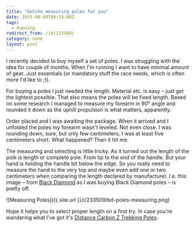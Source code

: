 ```yaml
---
title: "Gotcha measuring poles for you"
date: 2015-06-04T08:14:00Z
tags:
  - Running
redirect_from: /id/233509/
category: none
layout: post
---
```

I recently decided to buy myself a set of poles. I was struggling with the idea for couple of months. When I'm running I want to have minimal amount of gear. Just essentials (or mandatory stuff the race needs, which is often more I'd like to ;)).

<!-- excerpt -->

For buying a poles I just needed the length. Material etc. is easy – just get the lightest possible. That also means the poles will be fixed length. Based on some research I managed to measure my forearm in 90° angle and rounded it down as the uphill propulsion is what matters, apparently.

Order placed and I was awaiting the package. When it arrived and I unfolded the poles my forearm wasn't leveled. Not even close. I was rounding down, sure, but only few centimeters. I was at least five centimeters short. What happened? Then it hit me.

The measuring and selecting is little tricky. As it turned out the length of the pole is length or complete pole. From tip to the end of the handle. But your hand is holding the handle bit below the edge. So you really need to measure the hand to the very top and maybe even add one or two centimeters when comparing the length declared by manufacturer. I.e. this image – from [Black Diamond][1] as I was buying Black Diamond poles – is pretty off.

![Measuring Poles]({{ site.url }}/i/233509/bd-poles-measuring.png)

Hope it helps you to select proper length on a first try. In case you're wandering what I've got it's [Distance Carbon Z Trekking Poles][2].

[1]: http://blackdiamondequipment.com
[2]: http://blackdiamondequipment.com/en/trekking-poles/distance-carbon-z-pole-BD112177_cfg.html#start=1